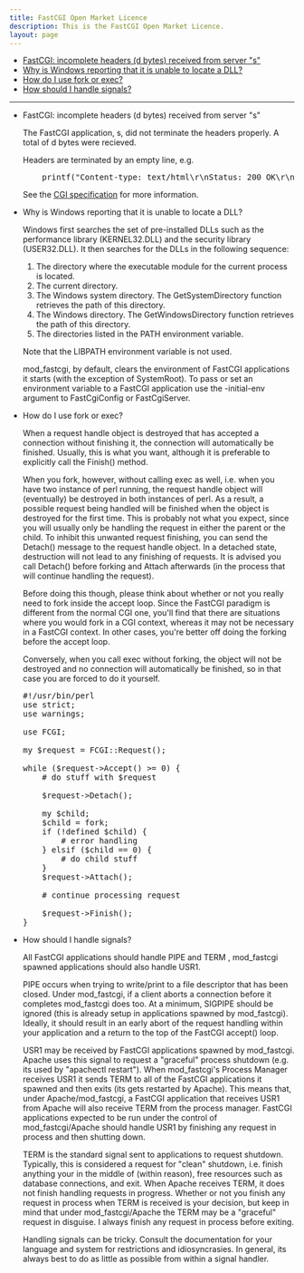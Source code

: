 ```yaml
---
title: FastCGI Open Market Licence
description: This is the FastCGI Open Market Licence.
layout: page
---
```


*   [FastCGI: incomplete headers (d bytes) received from server "s"](#incomplete_headers)
*   [Why is Windows reporting that it is unable to locate a DLL?](#windows_dll)
*   [How do I use fork or exec?](#fork)
*   [How should I handle signals?](#signals)

* * *

*   <a name="incomplete_headers">FastCGI: incomplete headers (d bytes) received from server "s"</a>  

    The FastCGI application, s, did not terminate the headers properly. A total of d bytes were recieved.

    Headers are terminated by an empty line, e.g.

    <pre>    printf("Content-type: text/html\r\nStatus: 200 OK\r\n\r\n");
    </pre>

    See the [CGI specification](https://www.w3.org/CGI/) for more information.

*   <a name="windows_dll">Why is Windows reporting that it is unable to locate a DLL?</a>  

    Windows first searches the set of pre-installed DLLs such as the performance library (KERNEL32.DLL) and the security library (USER32.DLL). It then searches for the DLLs in the following sequence:

    1.  The directory where the executable module for the current process is located.
    2.  The current directory.
    3.  The Windows system directory. The GetSystemDirectory function retrieves the path of this directory.
    4.  The Windows directory. The GetWindowsDirectory function retrieves the path of this directory.
    5.  The directories listed in the PATH environment variable.

    Note that the LIBPATH environment variable is not used.

    mod_fastcgi, by default, clears the environment of FastCGI applications it starts (with the exception of SystemRoot). To pass or set an environment variable to a FastCGI application use the -initial-env argument to FastCgiConfig or FastCgiServer.

*   <a name="fork">How do I use fork or exec?</a>

    When a request handle object is destroyed that has accepted a connection without finishing it, the connection will automatically be finished. Usually, this is what you want, although it is preferable to explicitly call the Finish() method.

    When you fork, however, without calling exec as well, i.e. when you have two instance of perl running, the request handle object will (eventually) be destroyed in both instances of perl. As a result, a possible request being handled will be finished when the object is destroyed for the first time. This is probably not what you expect, since you will usually only be handling the request in either the parent or the child. To inhibit this unwanted request finishing, you can send the Detach() message to the request handle object. In a detached state, destruction will not lead to any finishing of requests. It is advised you call Detach() before forking and Attach afterwards (in the process that will continue handling the request).

    Before doing this though, please think about whether or not you really need to fork inside the accept loop. Since the FastCGI paradigm is different from the normal CGI one, you'll find that there are situations where you would fork in a CGI context, whereas it may not be necessary in a FastCGI context. In other cases, you're better off doing the forking before the accept loop.

    Conversely, when you call exec without forking, the object will not be destroyed and no connection will automatically be finished, so in that case you are forced to do it yourself.

    <pre>#!/usr/bin/perl
    use strict;
    use warnings;

    use FCGI;

    my $request = FCGI::Request();

    while ($request->Accept() >= 0) {
        # do stuff with $request

        $request->Detach();

        my $child;
        $child = fork;
        if (!defined $child) {
            # error handling
        } elsif ($child == 0) {
            # do child stuff
        }
        $request->Attach();

        # continue processing request

        $request->Finish();
    }
    </pre>

*   <a name="signals">How should I handle signals?</a>

    All FastCGI applications should handle PIPE and TERM , mod_fastcgi spawned applications should also handle USR1.

    PIPE occurs when trying to write/print to a file descriptor that has been closed. Under mod_fastcgi, if a client aborts a connection before it completes mod_fastcgi does too. At a minimum, SIGPIPE should be ignored (this is already setup in applications spawned by mod_fastcgi). Ideally, it should result in an early abort of the request handling within your application and a return to the top of the FastCGI accept() loop.

    USR1 may be received by FastCGI applications spawned by mod_fastcgi. Apache uses this signal to request a "graceful" process shutdown (e.g. its used by "apachectl restart"). When mod_fastcgi's Process Manager receives USR1 it sends TERM to all of the FastCGI applications it spawned and then exits (its gets restarted by Apache). This means that, under Apache/mod_fastcgi, a FastCGI application that receives USR1 from Apache will also receive TERM from the process manager. FastCGI applications expected to be run under the control of mod_fastcgi/Apache should handle USR1 by finishing any request in process and then shutting down.

    TERM is the standard signal sent to applications to request shutdown. Typically, this is considered a request for "clean" shutdown, i.e. finish anything your in the middle of (within reason), free resources such as database connections, and exit. When Apache receives TERM, it does not finish handling requests in progress. Whether or not you finish any request in process when TERM is received is your decision, but keep in mind that under mod_fastcgi/Apache the TERM may be a "graceful" request in disguise. I always finish any request in process before exiting.

    Handling signals can be tricky. Consult the documentation for your language and system for restrictions and idiosyncrasies. In general, its always best to do as little as possible from within a signal handler.
